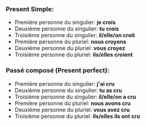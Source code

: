 ### Present Simple:
- Première personne du singulier: **je crois**
- Deuxième personne du singulier: **tu crois**
- Troisième personne du singulier: **il/elle/on croit**
- Première personne du pluriel: **nous croyons**
- Deuxième personne du pluriel: **vous croyez**
- Troisième personne du pluriel: **ils/elles croient**

### Passé composé (Present perfect):
- Première personne du singulier: **j'ai cru**
- Deuxième personne du singulier: **tu as cru**
- Troisième personne du singulier: **il/elle/on a cru**
- Première personne du pluriel: **nous avons cru**
- Deuxième personne du pluriel: **vous avez cru**
- Troisième personne du pluriel: **ils/elles ils ont cru**
